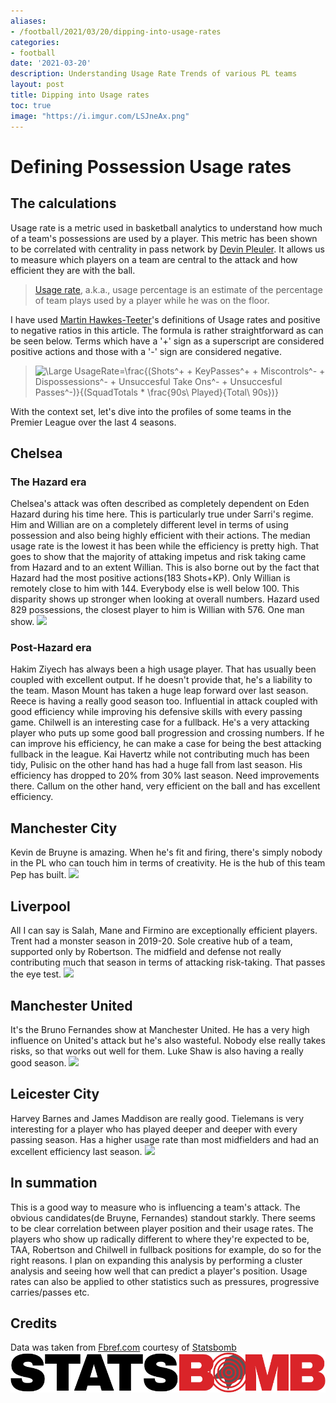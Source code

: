 ```yaml
---
aliases:
- /football/2021/03/20/dipping-into-usage-rates
categories:
- football
date: '2021-03-20'
description: Understanding Usage Rate Trends of various PL teams
layout: post
title: Dipping into Usage rates
toc: true
image: "https://i.imgur.com/LSJneAx.png"
---
```


# Defining Possession Usage rates

## The calculations

Usage rate is a metric used in basketball analytics to understand how much of a team's possessions are used by a player. This metric has been shown to be correlated with centrality in pass network by [Devin Pleuler](https://www.mlssoccer.com/post/2014/08/20/central-winger-how-measure-players-influence-through-touches-or-lack-thereof). It allows us to measure which players on a team are central to the attack and how efficient they are with the ball.

>[Usage rate](https://www.nbastuffer.com/analytics101/usage-rate/), a.k.a., usage percentage is an estimate of the percentage of team plays used by a player while he was on the floor.

I have used [Martin Hawkes-Teeter](http://www.onceinabluemean.com/2015/11/city-is-kevin-de-bruynes-team-already.html)'s definitions of Usage rates and positive to negative ratios in this article. The formula is rather straightforward as can be seen below. Terms which have a '+' sign as a superscript are considered positive actions and those with a '-' sign are considered negative.


> ![\Large UsageRate=\frac{(Shots^+ + KeyPasses^+ + Miscontrols^- + Dispossessions^- + Unsuccesful Take Ons^- + Unsuccesful Passes^-)}{(SquadTotals * \frac{90s\ Played}{Total\ 90s})}](https://latex.codecogs.com/gif.download?%5Clarge%20%5CLarge%20Usage%20Rate%20%3D%20%5Cfrac%7B%28Shots%5E+%20+%20KeyPasses%5E+%20+%20Miscontrols%5E-%20+%20Dispossessions%5E-%20+%20Unsuccesful%20Take%20Ons%5E-%20+%20Unsuccesful%20Passes%5E-%29%7D%7B%28SquadTotals%20*%20%5Cfrac%7B90s%5C%20Played%7D%7BTotal%5C%2090s%7D%29%7D) 

With the context set, let's dive into the profiles of some teams in the Premier League over the last 4 seasons.

## Chelsea
### The Hazard era
Chelsea's attack was often described as completely dependent on Eden Hazard during his time here. This is particularly true under Sarri's regime. Him and Willian are on a completely different level in terms of using possession and also being highly efficient with their actions. The median usage rate is the lowest it has been while the efficiency is pretty high. That goes to show that the majority of attaking impetus and risk taking came from Hazard and to an extent Willian. This is also borne out by the fact that Hazard had the most positive actions(183 Shots+KP). Only Willian is remotely close to him with 144. Everybody else is well below 100. This disparity shows up stronger when looking at overall numbers. Hazard used 829 possessions, the closest player to him is Willian with 576. One man show.
![](https://i.imgur.com/LSJneAx.png)
### Post-Hazard era
Hakim Ziyech has always been a high usage player. That has usually been coupled with excellent output. If he doesn't provide that, he's a liability to the team. Mason Mount has taken a huge leap forward over last season. Reece is having a really good season too. Influential in attack coupled with good efficiency while improving his defensive skills with every passing game. Chilwell is an interesting case for a fullback. He's a very attacking player who puts up some good ball progression and crossing numbers. If he can improve his efficiency, he can make a case for being the best attacking fullback in the league. Kai Havertz while not contributing much has been tidy, Pulisic on the other hand has had a huge fall from last season. His efficiency has dropped to 20% from 30% last season. Need improvements there. Callum on the other hand, very efficient on the ball and has excellent efficiency.

## Manchester City
Kevin de Bruyne is amazing. When he's fit and firing, there's simply nobody in the PL who can touch him in terms of creativity. He is the hub of this team Pep has built. 
![](https://i.imgur.com/qK6p8ee.png)

## Liverpool
All I can say is Salah, Mane and Firmino are exceptionally efficient players. Trent had a monster season in 2019-20. Sole creative hub of a team, supported only by Robertson. The midfield and defense not really contributing much that season in terms of attacking risk-taking. That passes the eye test.
![](https://i.imgur.com/EsrmPTO.png)

## Manchester United
It's the Bruno Fernandes show at Manchester United. He has a very high influence on United's attack but he's also wasteful. Nobody else really takes risks, so that works out well for them. Luke Shaw is also having a really good season.
![](https://i.imgur.com/KEuEClH.png)

## Leicester City
Harvey Barnes and James Maddison are really good. Tielemans is very interesting for a player who has played deeper and deeper with every passing season. Has a higher usage rate than most midfielders and had an excellent efficiency last season. 
![](https://i.imgur.com/9YzgXIg.png)

## In summation
This is a good way to measure who is influencing a team's attack. The obvious candidates(de Bruyne, Fernandes) standout starkly. There seems to be clear correlation between player position and their usage rates. The players who show up radically different to where they're expected to be, TAA, Robertson and Chilwell in fullback positions for example, do so for the right reasons. I plan on expanding this analysis by performing a cluster analysis and seeing how well that can predict a player's position. Usage rates can also be applied to other statistics such as pressures, progressive carries/passes etc. 

## Credits

Data was taken from [Fbref.com](https://fbref.com/en/) courtesy of [Statsbomb](https://statsbomb.com/)
![](../SB_Regular.png "Statsbomb's logo")